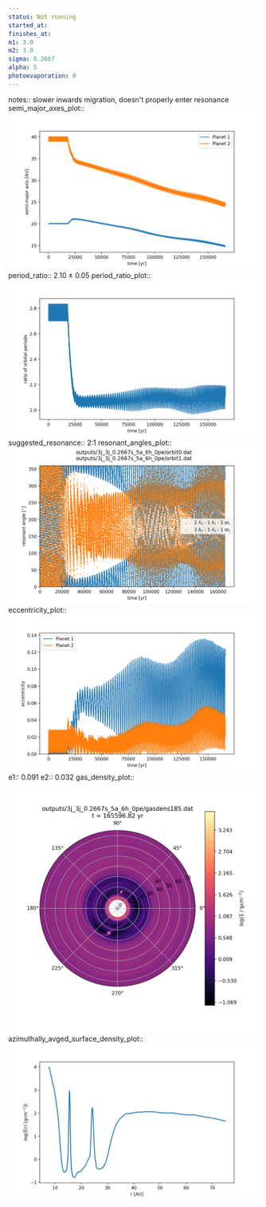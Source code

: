 ```yaml
---
status: Not running
started_at:
finishes_at:
m1: 3.0
m2: 3.0
sigma: 0.2667
alpha: 5
photoevaporation: 0
---
```


notes:: slower inwards migration, doesn't properly enter resonance
semi_major_axes_plot:: ![semi_major_axes_3j_3j_0.2667s_5a_6h_0pe.png](plots/semi_major_axes/semi_major_axes_3j_3j_0.2667s_5a_6h_0pe.png)
period_ratio:: 2.10 ± 0.05
period_ratio_plot:: ![period_ratio_3j_3j_0.2667s_5a_6h_0pe.png](plots/period_ratio/period_ratio_3j_3j_0.2667s_5a_6h_0pe.png)
suggested_resonance:: 2:1
resonant_angles_plot:: ![resonant_angles_3j_3j_0.2667s_5a_6h_0pe.png](plots/resonant_angles/resonant_angles_3j_3j_0.2667s_5a_6h_0pe.png)
eccentricity_plot:: ![eccentricity_3j_3j_0.2667s_5a_6h_0pe.png](plots/eccentricity/eccentricity_3j_3j_0.2667s_5a_6h_0pe.png)
e1:: 0.091
e2:: 0.032
gas_density_plot:: ![gas_density_3j_3j_0.2667s_5a_6h_0pe.png](plots/gas_density/gas_density_3j_3j_0.2667s_5a_6h_0pe.png)
azimuthally_avged_surface_density_plot:: ![azimuthally_avged_surface_density_3j_3j_0.2667s_5a_6h_0pe.png](plots/azimuthally_avged_surface_density/azimuthally_avged_surface_density_3j_3j_0.2667s_5a_6h_0pe.png)
